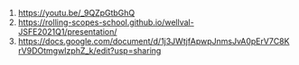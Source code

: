 1) https://youtu.be/_9QZpGtbGhQ
2) https://rolling-scopes-school.github.io/wellval-JSFE2021Q1/presentation/
3) https://docs.google.com/document/d/1j3JWtjfApwpJnmsJvA0pErV7C8KrV9DOtmgwIzphZ_k/edit?usp=sharing
